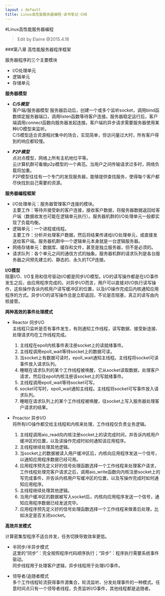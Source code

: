 ```yaml
---
layout : default
title: Linux高性能服务器编程-读书笔记-CH8
---
```

#Linux高性能服务器编程    
 > Edit by Elaine @2015.4.18
 
###第八章 高性能服务器程序框架

服务器程序的三个主要模块    

* I/O处理单元    
* 逻辑单元   
* 存储单元   

**服务器模型**    

* ***C/S模型***   
	客户端/服务器模型
	服务器启动后，创建一个或多个监听socket，调用bind函数绑定服务器端口，调用listen函数等待客户连接。服务器稳定运行后，客户端调用connect函数向服务器发起连接。客户端的异步请求需要服务器使用某种I/O模型来监听。  
	C/S模型适合资源相对集中的场合，实现简单，但访问量过大时，所有客户得到的响应都较慢。  
	
* ***P2P模型***  
	点对点模型，网络上所有主机地位平等。  
	云计算机群可看做p2p模型的一个典范。当用户之间传输请求过多时，网络负载将加重。  
	P2P模型往往有一个专门的发现服务器，能够提供查找服务，使得每个客户都尽快找到自己需要的资源。    
	
**服务器编程框架**    

* I/O处理单元：服务器管理客户连接的模块。  
	主要工作：等待并接受新的客户连接，接收客户数据，将服务器数据返回给客户端（数据收发也可能在逻辑单元执行）。服务器机群的I/O处理单元一般都实现了负载均衡。  
* 逻辑单元：一个进程或线程。  
	主要工作：分析并处理客户数据，然后将结果传递给I/O处理单元，或直接发送给客户端。服务器机群中一个逻辑单元本身就是一台逻辑服务器。    
* 网络存储单元：数据库、缓存和文件，甚至是独立服务器，但不是必须的。   
* 请求队列：各个单元之间的通信方式的抽象。服务器机群的请求队列是各台服务器之间预先建立的、静态的、永久的TCP连接。

**I/O模型**  
阻塞I/O、I/O复用和信号驱动I/O都是同步I/O模型。I/O的读写操作都是在I/O事件发生之后，由应用程序完成的。对异步I/O而言，用户可以直接对I/O执行读写操作，这些操作告诉内核用户读写缓冲区的位置，以及I/O操作完成后内核通知应用程序的方式。异步I/O的读写操作总是立即返回，不论是否阻塞，真正的读写由内核接管。  

**两种高效的事件处理模式**  

* Reactor  同步I/O   
	主线程只监听是否有事件发生，有则通知工作线程，读写数据、接受新连接、处理请求均在工作线程完成。  
	1. 主线程在epoll内核事件表注册socket上的读就绪事件。  
	2. 主线程调用epoll_wait等待socket上的数据可读。  
	3. 当socket上有数据可读时，epoll_wait通知主线程。主线程将socket可读事件放入请求队列。  
	4. 睡眠在请求队列的某个工作线程被唤醒，它从socket读取数据，处理客户请求，然后往epoll内核注册该socket上的写就绪事件。  
	5. 主线程调用epoll_wait等待socket可写。  
	6. socket可写时，epoll_wait通知主线程。主线程将socket可写事件放入请求队列。  
	7. 睡眠在请求队列上的某个工作线程被唤醒，往socket上写入服务器处理客户请求的结果。  
	  
* Proactor 异步I/O    
	将所有I/O操作都交给主线程和内核来处理，工作线程仅负责业务逻辑。  
	1. 主线程调用aio_read向内核注册socket上的读完成时间，并告诉内核用户缓冲区的位置，以及读操作完成时如何通知该应用程序。  
	2. 主线程继续处理其他逻辑。  
	3. 当socket上的数据被读入用户缓冲区后，内核向应用程序发送一个信号，以通知应用程序数据已经可用。  
	4. 应用程序预先定义好的信号处理函数选择一个工作线程来处理客户请求，工作线程处理完客户请求之后，调用aio_write函数向内核注册socket上的写完成事件，并告诉内核用户写缓冲区的位置，以及写操作完成时如何通知应用程序。  
	5. 主线程继续处理其他逻辑。  
	6. 当用户缓冲区的数据被写入socket后，内核向应用程序发送一个信号，通知应用程序数据已经发送完毕。
	7. 应用程序预先定义好的信号处理函数选择一个工作线程来做善后处理，比如决定是否关闭socket。  
	
**高效并发模式**   

计算密集型程序不适合并发，任务切换导致效率更低。    

* 半同步/半异步模式  
	这里的“同步”：完全按照程序代码顺序执行；“异步”：程序执行需要系统事件驱动。  
	同步线程用于处理客户逻辑，异步线程用于处理I/O事件。    
	
* 领导者/追随者模式  
	多个工作线程轮流获得事件源集合，轮流监听、分发处理事件的一种模式。任意时间点只有一个领导者线程，负责监听I/O事件，其他线程都是追随者。   
	


 
	
	 
	
	
	
	
	
	
	
	
	
	
	
	
	
	
	